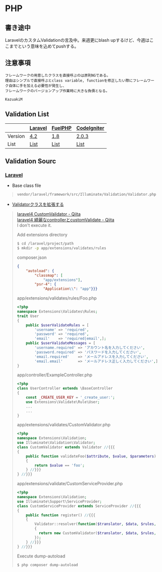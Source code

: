 PHP
===

## 書き途中

LaravelのカスタムValidationの言及中。来週更にblash upするけど、今週はここまでという意味を込めてpushする。

## 注意事項

```
フレームワークの用意したクラスを直接呼ぶのは原則NGである。
理由はシンプルで直接呼ぶとclass variable, functionを修正したい際にフレームワーク自体に手を加える必要性が発生し、
フレームワークのバージョンアップ作業時に大きな負債となる。
                                                                                         KazuakiM
```

## Validation List

|         | [Laravel](http://laravel.jp/)                                                            | [FuelPHP](http://fuelphp.jp/)                                               | [CodeIgniter](http://codeigniter.jp/)                                                    |
| :------ | :--------------------------------------------------------------------------------------- | :-------------------------------------------------------------------------- | :--------------------------------------------------------------------------------------- |
| Version | [4.2](http://readouble.com/laravel/4/2/0/ja/quick.html)                                  | [1.8](http://fuelphp.jp/docs/1.8/)                                          | [2.0.3](http://codeigniter.jp/user_guide_ja/index.html)                                  |
| List    | [List](http://readouble.com/laravel/4/2/0/ja/validation.html#available-validation-rules) | [List](http://fuelphp.jp/docs/1.8/classes/validation/validation.html#rules) | [List](http://codeigniter.jp/user_guide_ja/libraries/form_validation.html#rulereference) |

## Validation Sourc

### [Laravel](http://laravel.jp/)
* Base class file
> ```bash
> vendor/laravel/framework/src/Illuminate/Validation/Validator.php
> ```

* [Validatorクラスを拡張する](http://readouble.com/laravel/4/2/0/ja/validation.html#custom-validation-rules)
> [laravel4 CustomValidator - Qiita](http://qiita.com/MasatoYoshioka@github/items/64784c986e9e54b0d404)  
> [laravel4 綺麗なcontrollerとcustomValidate - Qiita](http://qiita.com/ytake/items/f45c9a6e17daa12828f2)  
> I don't execute it.
>
> Add extensions directory
> ```bash
> $ cd /laravel/project/path
> $ mkdir -p app/extensions/validates/rules
> ```
> composer.json
> ```json
> {
>     "autoload": {
>         "classmap": [
>             "app/extensions"],
>         "psr-4": {
>             "Application\\": "app"}}}
> ```
> app/extensions/validates/rules/Foo.php
> ```php
> <?php
> namespace Extensions\Validates\Rules;
> trait User
> {
>     public $userValidateRules = [
>         'username' => 'required',
>         'password' => 'required',
>         'email'    => 'required|email',];
>     public $userValidateMessages = [
>         'username.required' => 'アカウント名を入力してください',
>         'password.required' => 'パスワードを入力してください',
>         'email.required'    => 'メールアドレスを入力してください',
>         'email.email'       => 'メールアドレス正しく入力してください',];
> }
> ```
> app/controller/ExampleController.php
> ```php
> <?php
> class UserController extends \BaseController
> {
>     const _CREATE_USER_KEY = '_create_user:';
>     use Extensions\Validate\Rule\User;
>     ...
>     ...
> }
> ```
> app/extensions/validates/CustomValidator.php
> ```php
> <?php
> namespace Extensions\Validation;
> use Illuminate\Validation\Validator;
> class CustomValidator extends Validator //{{{
> {
>     public function validateFoo($attribute, $value, $parameters) //{{{
>     {
>         return $value == 'foo';
>     } //}}}
> } //}}}
> ```
> app/extensions/validate/CustomServiceProvider.php
> ```php
> <?php
> namespace Extensions\Validation;
> use Illuminate\Support\ServiceProvider;
> class CustomServiceProvider extends ServiceProvider //{{{
> {
>     public function register() //{{{
>     {
>         Validator::resolver(function($translator, $data, $rules, $messages)
>         {
>           return new CustomValidator($translator, $data, $rules, $messages);
>         });
>     } //}}}
> } //}}}
> ```
> Execute dump-autoload
> ```bash
> $ php composer dump-autoload
> ```
